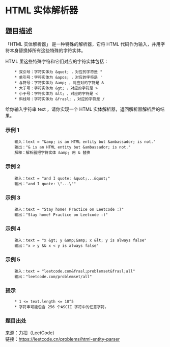 # HTML 实体解析器

## 题目描述

「HTML 实体解析器」 是一种特殊的解析器，它将 HTML 代码作为输入，并用字符本身替换掉所有这些特殊的字符实体。

HTML 里这些特殊字符和它们对应的字符实体包括：

```text
    * 双引号：字符实体为 &quot; ，对应的字符是 "
    * 单引号：字符实体为 &apos; ，对应的字符是 '
    * 与符号：字符实体为 &amp; ，对应对的字符是 &
    * 大于号：字符实体为 &gt; ，对应的字符是 >
    * 小于号：字符实体为 &lt; ，对应的字符是 <
    * 斜线号：字符实体为 &frasl; ，对应的字符是 /
```

给你输入字符串 text ，请你实现一个 HTML 实体解析器，返回解析器解析后的结果。

### 示例 1

```text
    输入：text = "&amp; is an HTML entity but &ambassador; is not."
    输出："& is an HTML entity but &ambassador; is not."
    解释：解析器把字符实体 &amp; 用 & 替换
```

### 示例 2

```text
    输入：text = "and I quote: &quot;...&quot;"
    输出："and I quote: \"...\""
```

### 示例 3

```text
    输入：text = "Stay home! Practice on Leetcode :)"
    输出："Stay home! Practice on Leetcode :)"
```

### 示例 4

```text
    输入：text = "x &gt; y &amp;&amp; x &lt; y is always false"
    输出："x > y && x < y is always false"
```

### 示例 5

```text
    输入：text = "leetcode.com&frasl;problemset&frasl;all"
    输出："leetcode.com/problemset/all"
```

### 提示

```text
    * 1 <= text.length <= 10^5
    * 字符串可能包含 256 个ASCII 字符中的任意字符。
```

### 题目出处

来源：力扣（LeetCode）  
链接：<https://leetcode.cn/problems/html-entity-parser>
